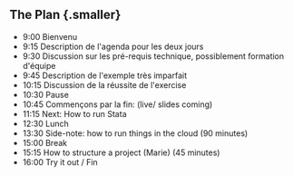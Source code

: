 ## The Plan {.smaller}

- 9:00 Bienvenu
- 9:15 Description de l'agenda pour les deux jours 
- 9:30 Discussion sur les pré-requis technique, possiblement formation d'équipe
- 9:45 Description de l'exemple très imparfait 
- 10:15 Discussion de la réussite de l'exercise
- 10:30 Pause
- 10:45 Commençons par la fin: (live/ slides coming)
- 11:15 Next: How to run Stata
- 12:30 Lunch
- 13:30 Side-note: how to run things in the cloud (90 minutes)
- 15:00 Break
- 15:15 How to structure a project (Marie) (45 minutes)
- 16:00 Try it out / Fin



